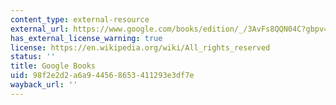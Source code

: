 ```yaml
---
content_type: external-resource
external_url: https://www.google.com/books/edition/_/3AvFs8QQN04C?gbpv=1
has_external_license_warning: true
license: https://en.wikipedia.org/wiki/All_rights_reserved
status: ''
title: Google Books
uid: 98f2e2d2-a6a9-4456-8653-411293e3df7e
wayback_url: ''
---
```

